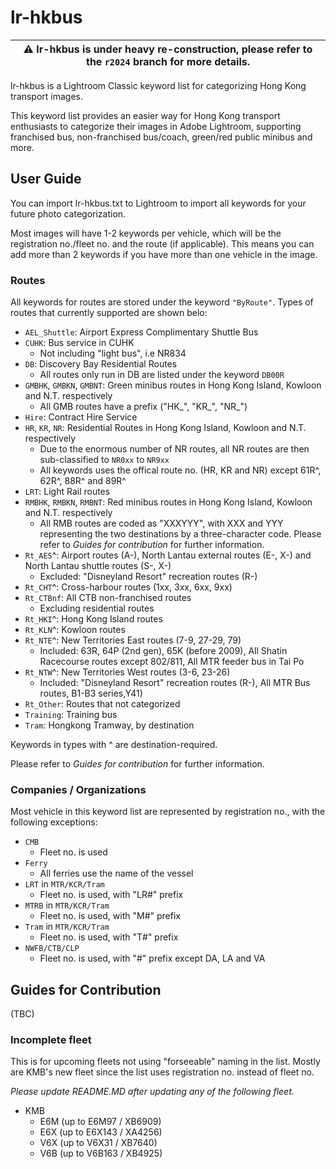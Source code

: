 # lr-hkbus

| :warning: lr-hkbus is under heavy re-construction, please refer to the `r2024` branch for more details. |
| --- |

lr-hkbus is a Lightroom Classic keyword list for categorizing Hong Kong transport images.

This keyword list provides an easier way for Hong Kong transport enthusiasts to categorize their images in Adobe Lightroom, supporting franchised bus, non-franchised bus/coach, green/red public minibus and more.

## User Guide

You can import lr-hkbus.txt to Lightroom to import all keywords for your future photo categorization.

Most images will have 1-2 keywords per vehicle, which will be the registration no./fleet no. and the route (if applicable). This means you can add more than 2 keywords if you have more than one vehicle in the image.

### Routes

All keywords for routes are stored under the keyword `"ByRoute"`. Types of routes that currently supported are shown belo:

* `AEL_Shuttle`: Airport Express Complimentary Shuttle Bus
* `CUHK`: Bus service in CUHK
  * Not including "light bus", i.e NR834
* `DB`: Discovery Bay Residential Routes
  * All routes only run in DB are listed under the keyword `DB00R`
* `GMBHK`, `GMBKN`, `GMBNT`: Green minibus routes in Hong Kong Island, Kowloon and N.T. respectively
  * All GMB routes have a prefix ("HK_", "KR_", "NR_")
* `Hire`: Contract Hire Service
* `HR`, `KR`, `NR`: Residential Routes in Hong Kong Island, Kowloon and N.T. respectively
  * Due to the enormous number of NR routes, all NR routes are then sub-classified to `NR0xx` to `NR9xx`
  * All keywords uses the offical route no. (HR, KR and NR) except 61R^, 62R^, 88R^ and 89R^
* `LRT`: Light Rail routes
* `RMBHK`, `RMBKN`, `RMBNT`: Red minibus routes in Hong Kong Island, Kowloon and N.T. respectively
  * All RMB routes are coded as "XXXYYY", with XXX and YYY representing the two destinations by a three-character code. Please refer to *Guides for contribution* for further information.
* `Rt_AES`^: Airport routes (A-), North Lantau external routes (E-, X-) and North Lantau shuttle routes (S-, X-)
  * Excluded: "Disneyland Resort" recreation routes (R-)
* `Rt_CHT`^: Cross-harbour routes (1xx, 3xx, 6xx, 9xx)
* `Rt_CTBnf`: All CTB non-franchised routes
  * Excluding residential routes
* `Rt_HKI`^: Hong Kong Island routes
* `Rt_KLN`^: Kowloon routes
* `Rt_NTE`^: New Territories East routes (7-9, 27-29, 79)
  * Included: 63R, 64P (2nd gen), 65K (before 2009), All Shatin Racecourse routes except 802/811, All MTR feeder bus in Tai Po
* `Rt_NTW`^: New Territories West routes (3-6, 23-26)
  * Included: "Disneyland Resort" recreation routes (R-), All MTR Bus routes, B1-B3 series,Y41)
* `Rt_Other`: Routes that not categorized
* `Training`: Training bus
* `Tram`: Hongkong Tramway, by destination

Keywords in types with ^ are destination-required.

Please refer to *Guides for contribution* for further information.

### Companies / Organizations

Most vehicle in this keyword list are represented by registration no., with the following exceptions:

* `CMB`
  * Fleet no. is used
* `Ferry`
  * All ferries use the name of the vessel
* `LRT` in `MTR/KCR/Tram`
  * Fleet no. is used, with "LR#" prefix
* `MTRB` in `MTR/KCR/Tram`
  * Fleet no. is used, with "M#" prefix
* `Tram` in `MTR/KCR/Tram`
  * Fleet no. is used, with "T#" prefix
* `NWFB/CTB/CLP`
  * Fleet no. is used, with "#" prefix except DA, LA and VA
  
## Guides for Contribution

(TBC)

### Incomplete fleet

This is for upcoming fleets not using "forseeable" naming in the list. Mostly are KMB's new fleet since the list uses registration no. instead of fleet no.

*Please update README.MD after updating any of the following fleet.*

* KMB
  * E6M (up to E6M97 / XB6909)
  * E6X (up to E6X143 / XA4256)
  * V6X (up to V6X31 / XB7640) 
  * V6B (up to V6B163 / XB4925) 
